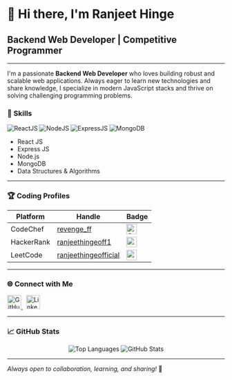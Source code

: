 # 👋 Hi there, I'm Ranjeet Hinge

## Backend Web Developer | Competitive Programmer

---

I'm a passionate **Backend Web Developer** who loves building robust and scalable web applications. Always eager to learn new technologies and share knowledge, I specialize in modern JavaScript stacks and thrive on solving challenging programming problems.

### 🚀 Skills

<p>
  <img src="https://img.icons8.com/color/48/000000/react-native.png" alt="ReactJS" title="ReactJS"/>
  <img src="https://img.icons8.com/color/48/000000/nodejs.png" alt="NodeJS" title="NodeJS"/>
  <img src="https://img.icons8.com/color/48/000000/express.png" alt="ExpressJS" title="ExpressJS"/>
  <img src="https://img.icons8.com/color/48/000000/mongodb.png" alt="MongoDB" title="MongoDB"/>
</p>

- React JS
- Express JS
- Node.js
- MongoDB
- Data Structures & Algorithms

---

### 🏆 Coding Profiles

| Platform     | Handle                                      | Badge    |
| ------------ | ------------------------------------------- | -------- |
| CodeChef     | [revenge_ff](https://www.codechef.com/users/revenge_ff) | <img src="https://www.codechef.com/sites/all/themes/abessive/cc-logo.svg" alt="CodeChef" width="24"> |
| HackerRank   | [ranjeethingeoff1](https://www.hackerrank.com/ranjeethingeoff1) | <img src="https://raw.githubusercontent.com/rahuldkjain/github-profile-readme-generator/master/src/images/icons/Social/hackerrank.svg" width="24"> |
| LeetCode     | [ranjeethingeofficial](https://leetcode.com/ranjeethingeofficial) | <img src="https://raw.githubusercontent.com/rahuldkjain/github-profile-readme-generator/master/src/images/icons/Social/leet-code.svg" width="24"> |

---

### 🌐 Connect with Me

<p>
  <a href="https://github.com/ranjeet-programmer" target="_blank">
    <img src="https://github.githubassets.com/images/modules/logos_page/GitHub-Mark.png" alt="GitHub" height="32"/>
  </a>
  &nbsp;
  <a href="https://www.linkedin.com/in/ranjeet-hinge-7884b019b/" target="_blank">
    <img src="https://www.freepnglogos.com/uploads/linkedin-blue-style-logo-png-0.png" alt="LinkedIn" height="32"/>
  </a>
</p>

---

### 📈 GitHub Stats

<p align="center">
  <img src="https://github-readme-stats.vercel.app/api/top-langs/?username=ranjeet-programmer&layout=compact&theme=dark" alt="Top Languages" />
  <img src="https://github-readme-stats.vercel.app/api?username=ranjeet-programmer&show_icons=true&line_height=27&count_private=true&theme=dark" alt="GitHub Stats" />
</p>

---

*Always open to collaboration, learning, and sharing!* 🚀

